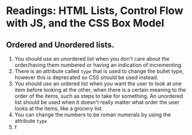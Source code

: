 # Readings: HTML Lists, Control Flow with JS, and the CSS Box Model
## Ordered and Unordered lists.
  1. You should use an unordered list when you don't care about the order/having them numbered or having an indication of incrementing.
  2. There is an attribute called `type` that is used to change the bullet type, however this is deprecated so CSS should be used instead. 
  3. You should use an ordered list when you want the user to look at one item before looking at the other, when there is a certain meaning to the order of the items, such as steps to take for something. An unordered list should be used when it doesn't really matter what order the user looks at the items, like a grocery list.
  4. You can change the numbers to be roman numerals by using the attribute `type` 
  5. f
